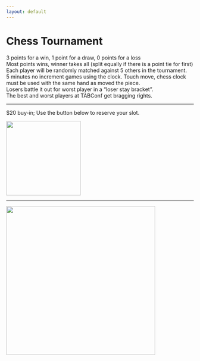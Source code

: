 ```yaml
---
layout: default
---
```


# Chess Tournament


3 points for a win, 1 point for a draw, 0 points for a loss <br>
Most points wins, winner takes all (split equally if there is a point tie for first) <br>
Each player will be randomly matched against 5 others in the tournament. <br>
5 minutes no increment games using the clock. Touch move, chess clock must be used with the same hand as moved the piece. <br>
Losers battle it out for worst player in a “loser stay bracket”. <br>
The best and worst players at TABConf get bragging rights. <br>

***

$20 buy-in; Use the button below to reserve your slot.

<a href="https://checkout.opennode.com/p/8f82e010-b7b7-4425-99ac-4f10502a89c0" target="_blank"><img style="width:200px;" src="https://app.opennode.com/pay-with-bitcoin.svg"/></a>

*** 

<img align="center" width="400" src="assets/img/web/chess.png"><br>

